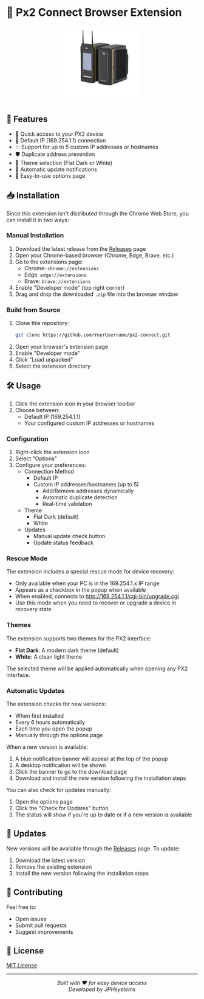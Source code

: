 # 🔌 Px2 Connect Browser Extension

<div align="center">
  <img src="https://raw.githubusercontent.com/jphermans/Px2Connect_browser_extension/main/PF8-removebg-preview.png" alt="Px2 Connect Logo" width="200"/>
</div>

## 🌟 Features

- 🚀 Quick access to your PX2 device
- 🎯 Default IP (169.254.1.1) connection
- ✨ Support for up to 5 custom IP addresses or hostnames
- 🛡️ Duplicate address prevention
- 🎨 Theme selection (Flat Dark or White)
- 🔄 Automatic update notifications
- 💼 Easy-to-use options page

## 📥 Installation

Since this extension isn't distributed through the Chrome Web Store, you can install it in two ways:

### Manual Installation
1. Download the latest release from the [Releases](../../releases) page
2. Open your Chrome-based browser (Chrome, Edge, Brave, etc.)
3. Go to the extensions page:
   - Chrome: `chrome://extensions`
   - Edge: `edge://extensions`
   - Brave: `brave://extensions`
4. Enable "Developer mode" (top right corner)
5. Drag and drop the downloaded `.zip` file into the browser window

### Build from Source
1. Clone this repository:
   ```bash
   git clone https://github.com/YourUsername/px2-connect.git
   ```
2. Open your browser's extension page
3. Enable "Developer mode"
4. Click "Load unpacked"
5. Select the extension directory

## 🛠️ Usage

1. Click the extension icon in your browser toolbar
2. Choose between:
   - Default IP (169.254.1.1)
   - Your configured custom IP addresses or hostnames

### Configuration
1. Right-click the extension icon
2. Select "Options"
3. Configure your preferences:
   - Connection Method
     - Default IP
     - Custom IP addresses/hostnames (up to 5)
       - Add/Remove addresses dynamically
       - Automatic duplicate detection
       - Real-time validation
   - Theme
     - Flat Dark (default)
     - White
   - Updates
     - Manual update check button
     - Update status feedback

### Rescue Mode
The extension includes a special rescue mode for device recovery:
- Only available when your PC is in the 169.254.1.x IP range
- Appears as a checkbox in the popup when available
- When enabled, connects to http://169.254.1.1/cgi-bin/upgrade.cgi
- Use this mode when you need to recover or upgrade a device in recovery state

### Themes
The extension supports two themes for the PX2 interface:
- **Flat Dark**: A modern dark theme (default)
- **White**: A clean light theme

The selected theme will be applied automatically when opening any PX2 interface.

### Automatic Updates
The extension checks for new versions:
- When first installed
- Every 6 hours automatically
- Each time you open the popup
- Manually through the options page

When a new version is available:
1. A blue notification banner will appear at the top of the popup
2. A desktop notification will be shown
3. Click the banner to go to the download page
4. Download and install the new version following the installation steps

You can also check for updates manually:
1. Open the options page
2. Click the "Check for Updates" button
3. The status will show if you're up to date or if a new version is available

## 🔄 Updates

New versions will be available through the [Releases](../../releases) page. To update:
1. Download the latest version
2. Remove the existing extension
3. Install the new version following the installation steps

## 🤝 Contributing

Feel free to:
- Open issues
- Submit pull requests
- Suggest improvements

## 📄 License

[MIT License](LICENSE)

---

<div align="center">
  <i>Built with ❤️ for easy device access</i><br>
  <i>Developed by JPHsystems</i>
</div>
